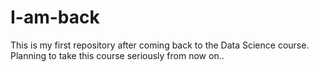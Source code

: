 I-am-back
=========

This is my first repository after coming back to the Data Science course. Planning to take this course seriously from now on.. 
